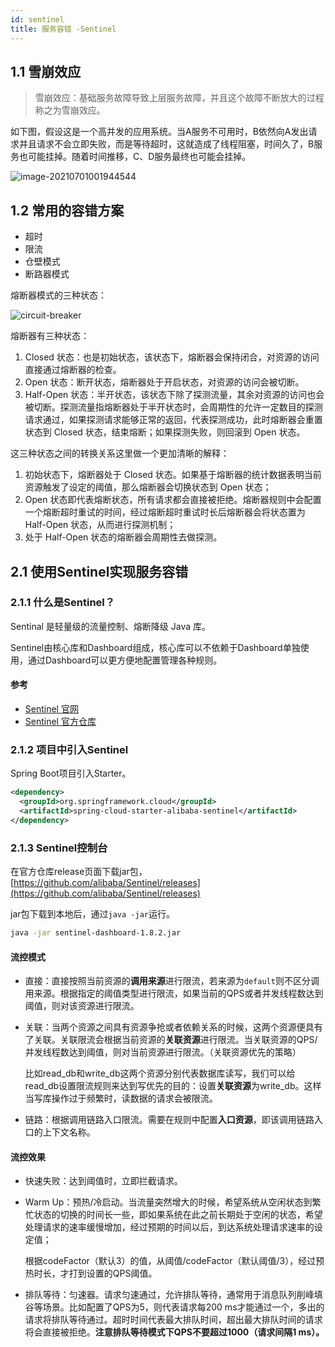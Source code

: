 ```yaml
---
id: sentinel
title: 服务容错 -Sentinel
---
```




## 1.1 雪崩效应

> 雪崩效应：基础服务故障导致上层服务故障，并且这个故障不断放大的过程称之为雪崩效应。

如下图，假设这是一个高并发的应用系统。当A服务不可用时，B依然向A发出请求并且请求不会立即失败，而是等待超时，这就造成了线程阻塞，时间久了，B服务也可能挂掉。随着时间推移，C、D服务最终也可能会挂掉。

![image-20210701001944544](https://images.shiguangping.com/imgs/20210701001956.png)



## 1.2 常用的容错方案

- 超时
- 限流
- 仓壁模式
- 断路器模式



熔断器模式的三种状态：

![circuit-breaker](https://images.shiguangping.com/imgs/20210703224238.png)

熔断器有三种状态：

1. Closed 状态：也是初始状态，该状态下，熔断器会保持闭合，对资源的访问直接通过熔断器的检查。
2. Open 状态：断开状态，熔断器处于开启状态，对资源的访问会被切断。
3. Half-Open 状态：半开状态，该状态下除了探测流量，其余对资源的访问也会被切断。探测流量指熔断器处于半开状态时，会周期性的允许一定数目的探测请求通过，如果探测请求能够正常的返回，代表探测成功，此时熔断器会重置状态到 Closed 状态，结束熔断；如果探测失败，则回滚到 Open 状态。

这三种状态之间的转换关系这里做一个更加清晰的解释：

1. 初始状态下，熔断器处于 Closed 状态。如果基于熔断器的统计数据表明当前资源触发了设定的阈值，那么熔断器会切换状态到 Open 状态；
2. Open 状态即代表熔断状态，所有请求都会直接被拒绝。熔断器规则中会配置一个熔断超时重试的时间，经过熔断超时重试时长后熔断器会将状态置为 Half-Open 状态，从而进行探测机制；
3. 处于 Half-Open 状态的熔断器会周期性去做探测。



## 2.1 使用Sentinel实现服务容错

### 2.1.1 什么是Sentinel？

Sentinal 是轻量级的流量控制、熔断降级 Java 库。

Sentinel由核心库和Dashboard组成，核心库可以不依赖于Dashboard单独使用，通过Dashboard可以更方便地配置管理各种规则。



#### 参考

- [Sentinel 官网](https://sentinelguard.io/zh-cn/index.html)
- [Sentinel 官方仓库](https://github.com/alibaba/Sentinel)



### 2.1.2 项目中引入Sentinel

Spring Boot项目引入Starter。

```xml
<dependency>
  <groupId>org.springframework.cloud</groupId>
  <artifactId>spring-cloud-starter-alibaba-sentinel</artifactId>
</dependency>
```





### 2.1.3 Sentinel控制台

在官方仓库release页面下载jar包，[https://github.com/alibaba/Sentinel/releases](https://github.com/alibaba/Sentinel/releases)

jar包下载到本地后，通过`java -jar`运行。

```bash
java -jar sentinel-dashboard-1.8.2.jar
```



#### 流控模式

- 直接：直接按照当前资源的**调用来源**进行限流，若来源为`default`则不区分调用来源。根据指定的阈值类型进行限流，如果当前的QPS或者并发线程数达到阈值，则对该资源进行限流。

- 关联：当两个资源之间具有资源争抢或者依赖关系的时候，这两个资源便具有了关联。关联限流会根据当前资源的**关联资源**进行限流。当关联资源的QPS/并发线程数达到阈值，则对当前资源进行限流。（关联资源优先的策略）

  比如read_db和write_db这两个资源分别代表数据库读写，我们可以给read_db设置限流规则来达到写优先的目的：设置**关联资源**为write_db。这样当写库操作过于频繁时，读数据的请求会被限流。

- 链路：根据调用链路入口限流。需要在规则中配置**入口资源**，即该调用链路入口的上下文名称。



#### 流控效果

- 快速失败：达到阈值时，立即拦截请求。

- Warm Up：预热/冷启动。当流量突然增大的时候，希望系统从空闲状态到繁忙状态的切换的时间长一些，即如果系统在此之前长期处于空闲的状态，希望处理请求的速率缓慢增加，经过预期的时间以后，到达系统处理请求速率的设定值；

  根据codeFactor（默认3）的值，从阈值/codeFactor（默认阈值/3），经过预热时长，才打到设置的QPS阈值。

- 排队等待：匀速器。请求匀速通过，允许排队等待，通常用于消息队列削峰填谷等场景。比如配置了QPS为5，则代表请求每200 ms才能通过一个，多出的请求将排队等待通过。超时时间代表最大排队时间，超出最大排队时间的请求将会直接被拒绝。**注意排队等待模式下QPS不要超过1000（请求间隔1 ms）。**

